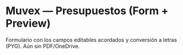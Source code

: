 # Muvex — Presupuestos (Form + Preview)
Formulario con los campos editables acordados y conversión a letras (PYG). Aún sin PDF/OneDrive.
